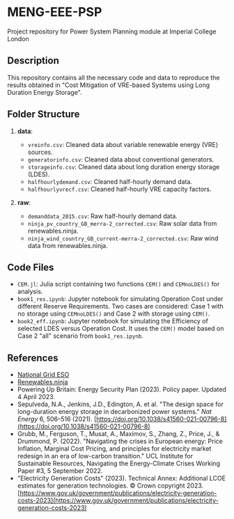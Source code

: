# MENG-EEE-PSP
Project repository for Power System Planning module at Imperial College London

## Description
This repository contains all the necessary code and data to reproduce the results obtained in "Cost Mitigation of VRE-based Systems using Long Duration Energy Storage".

## Folder Structure

1. **data**:
   - `vreinfo.csv`: Cleaned data about variable renewable energy (VRE) sources.
   - `generatorinfo.csv`: Cleaned data about conventional generators.
   - `storageinfo.csv`: Cleaned data about long duration energy storage (LDES).
   - `halfhourlydemand.csv`: Cleaned half-hourly demand data.
   - `halfhourlyvrecf.csv`: Cleaned half-hourly VRE capacity factors.

2. **raw**:
   - `demanddata_2015.csv`: Raw half-hourly demand data.
   - `ninja_pv_country_GB_merra-2_corrected.csv`: Raw solar data from renewables.ninja.
   - `ninja_wind_country_GB_current-merra-2_corrected.csv`: Raw wind data from renewables.ninja.

## Code Files

- `CEM.jl`: Julia script containing two functions `CEM()` and `CEMnoLDES()` for analysis.
- `book1_res.ipynb`: Jupyter notebook for simulating Operation Cost under different Reserve Requirements. Two cases are considered: Case 1 with no storage using `CEMnoLDES()` and Case 2 with storage using `CEM()`.
- `book2_eff.ipynb`: Jupyter notebook for simulating the Efficiency of selected LDES versus Operation Cost. It uses the `CEM()` model based on Case 2 "all" scenario from `book1_res.ipynb`.

## References

- [National Grid ESO](https://www.nationalgrideso.com/)
- [Renewables.ninja](https://www.renewables.ninja)
- Powering Up Britain: Energy Security Plan (2023). Policy paper. Updated 4 April 2023.
- Sepulveda, N.A., Jenkins, J.D., Edington, A. et al. "The design space for long-duration energy storage in decarbonized power systems." *Nat Energy* 6, 506–516 (2021). [https://doi.org/10.1038/s41560-021-00796-8](https://doi.org/10.1038/s41560-021-00796-8)
- Grubb, M., Ferguson, T., Musat, A., Maximov, S., Zhang, Z., Price, J., & Drummond, P. (2022). "Navigating the crises in European energy: Price Inflation, Marginal Cost Pricing, and principles for electricity market redesign in an era of low-carbon transition." UCL Institute for Sustainable Resources, Navigating the Energy-Climate Crises Working Paper #3, 5 September 2022.
- "Electricity Generation Costs" (2023). Technical Annex: Additional LCOE estimates for generation technologies. © Crown copyright 2023. [https://www.gov.uk/government/publications/electricity-generation-costs-2023](https://www.gov.uk/government/publications/electricity-generation-costs-2023)
